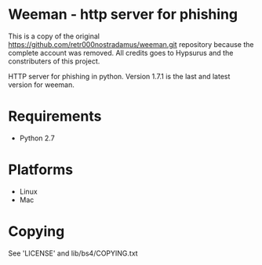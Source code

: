 # Weeman - http server for phishing

This is a copy of the original https://github.com/retr000nostradamus/weeman.git repository because the complete account was removed. All credits goes to Hypsurus and the constributers of this project.

HTTP server for phishing in python.
Version 1.7.1 is the last and latest version for weeman.

# Requirements

* Python 2.7

# Platforms

* Linux
* Mac

# Copying

See 'LICENSE' and lib/bs4/COPYING.txt
